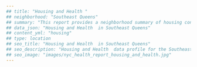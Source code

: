 ```yaml
---
## title: "Housing and Health "
## neighborhood: "Southeast Queens"
## summary: "This report provides a neighborhood summary of housing conditions and related health outcomes. It also describes population characteristics that can increase vulnerability to housing hazards."
## data_json: "Housing and Health  in Southeast Queens"
## content_yml: "housing"
## type: location
## seo_title: "Housing and Health  in Southeast Queens"
## seo_description: "Housing and Health  data profile for the Southeast Queens neighborhood of NYC."
## seo_image: "images/nyc_health_report_housing_and_health.jpg"
---
```


